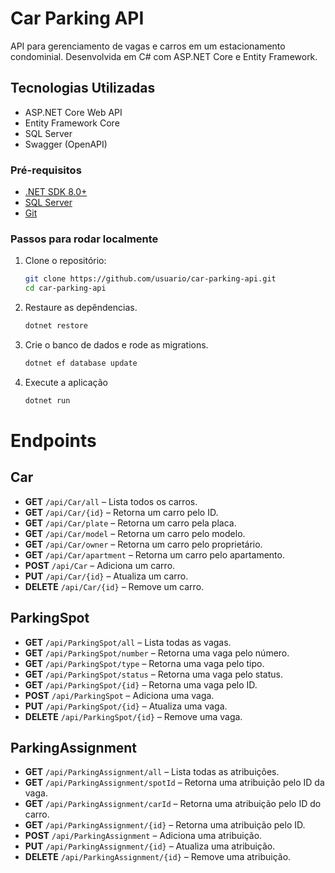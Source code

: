 # Car Parking API
API para gerenciamento de vagas e carros em um estacionamento condominial. Desenvolvida em C# com ASP.NET Core e Entity Framework.

## Tecnologias Utilizadas
- ASP.NET Core Web API
- Entity Framework Core
- SQL Server
- Swagger (OpenAPI)

### Pré-requisitos
- [.NET SDK 8.0+](https://dotnet.microsoft.com/download)
- [SQL Server](https://www.microsoft.com/pt-br/sql-server/)
- [Git](https://git-scm.com/)

### Passos para rodar localmente
1. Clone o repositório:
   ```bash
   git clone https://github.com/usuario/car-parking-api.git
   cd car-parking-api

2. Restaure as depêndencias.
   ```bash
   dotnet restore

3. Crie o banco de dados e rode as migrations.
   ```bash
   dotnet ef database update

4. Execute a aplicação
   ```bash
   dotnet run

# Endpoints

## Car

- **GET** `/api/Car/all` – Lista todos os carros.
- **GET** `/api/Car/{id}` – Retorna um carro pelo ID.
- **GET** `/api/Car/plate` – Retorna um carro pela placa.
- **GET** `/api/Car/model` – Retorna um carro pelo modelo.
- **GET** `/api/Car/owner` – Retorna um carro pelo proprietário.
- **GET** `/api/Car/apartment` – Retorna um carro pelo apartamento.
- **POST** `/api/Car` – Adiciona um carro.
- **PUT** `/api/Car/{id}` – Atualiza um carro.
- **DELETE** `/api/Car/{id}` – Remove um carro.

## ParkingSpot

- **GET** `/api/ParkingSpot/all` – Lista todas as vagas.
- **GET** `/api/ParkingSpot/number` – Retorna uma vaga pelo número.
- **GET** `/api/ParkingSpot/type` – Retorna uma vaga pelo tipo.
- **GET** `/api/ParkingSpot/status` – Retorna uma vaga pelo status.
- **GET** `/api/ParkingSpot/{id}` – Retorna uma vaga pelo ID.
- **POST** `/api/ParkingSpot` – Adiciona uma vaga.
- **PUT** `/api/ParkingSpot/{id}` – Atualiza uma vaga.
- **DELETE** `/api/ParkingSpot/{id}` – Remove uma vaga.

## ParkingAssignment

- **GET** `/api/ParkingAssignment/all` – Lista todas as atribuições.
- **GET** `/api/ParkingAssignment/spotId` – Retorna uma atribuição pelo ID da vaga.
- **GET** `/api/ParkingAssignment/carId` – Retorna uma atribuição pelo ID do carro.
- **GET** `/api/ParkingAssignment/{id}` – Retorna uma atribuição pelo ID.
- **POST** `/api/ParkingAssignment` – Adiciona uma atribuição.
- **PUT** `/api/ParkingAssignment/{id}` – Atualiza uma atribuição.
- **DELETE** `/api/ParkingAssignment/{id}` – Remove uma atribuição.

